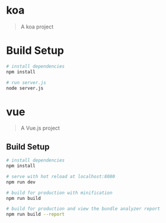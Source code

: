 # koa 

>A koa project

# Build Setup

```bash
# install dependencies
npm install

# run server.js
node server.js
```

# vue

> A Vue.js project

## Build Setup

``` bash
# install dependencies
npm install

# serve with hot reload at localhost:8080
npm run dev

# build for production with minification
npm run build

# build for production and view the bundle analyzer report
npm run build --report
```

